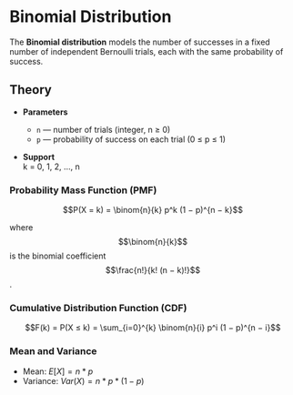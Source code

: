 # Binomial Distribution

The **Binomial distribution** models the number of successes in a fixed number of independent Bernoulli trials, each with the same probability of success.

## Theory

- **Parameters**  
  - `n` — number of trials (integer, n ≥ 0)  
  - `p` — probability of success on each trial (0 ≤ p ≤ 1)

- **Support**  
  k = 0, 1, 2, …, n

### Probability Mass Function (PMF)

$$P(X = k) = \binom{n}{k} p^k (1 − p)^{n − k}$$

where 
$$\binom{n}{k}$$ 
is the binomial coefficient 
$$\frac{n!}{k! (n − k)!}$$.

### Cumulative Distribution Function (CDF)

$$F(k) = P(X ≤ k) = \sum_{i=0}^{k} \binom{n}{i} p^i (1 − p)^{n − i}$$

### Mean and Variance

- Mean: $E[X] = n * p$  
- Variance: $Var(X) = n * p * (1 − p)$